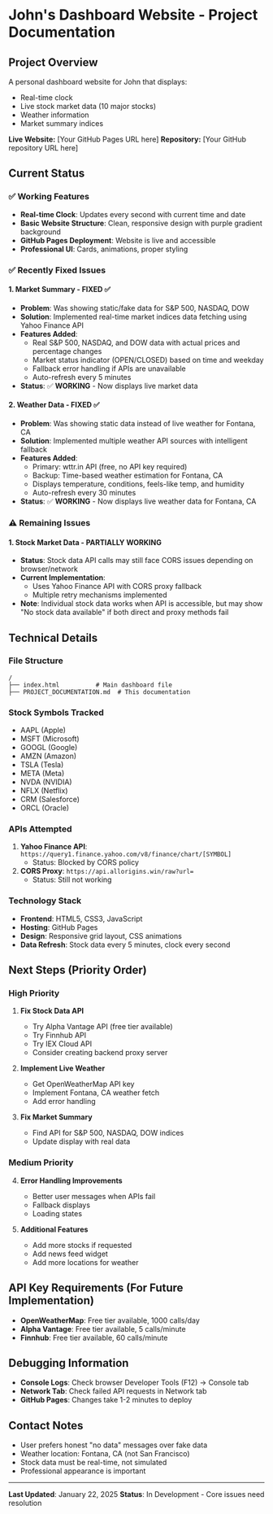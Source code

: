 # John's Dashboard Website - Project Documentation

## Project Overview
A personal dashboard website for John that displays:
- Real-time clock
- Live stock market data (10 major stocks)
- Weather information
- Market summary indices

**Live Website:** [Your GitHub Pages URL here]
**Repository:** [Your GitHub repository URL here]

## Current Status

### ✅ Working Features
- **Real-time Clock**: Updates every second with current time and date
- **Basic Website Structure**: Clean, responsive design with purple gradient background
- **GitHub Pages Deployment**: Website is live and accessible
- **Professional UI**: Cards, animations, proper styling

### ✅ Recently Fixed Issues

#### 1. Market Summary - **FIXED** ✅
- **Problem**: Was showing static/fake data for S&P 500, NASDAQ, DOW
- **Solution**: Implemented real-time market indices data fetching using Yahoo Finance API
- **Features Added**:
  - Real S&P 500, NASDAQ, and DOW data with actual prices and percentage changes
  - Market status indicator (OPEN/CLOSED) based on time and weekday
  - Fallback error handling if APIs are unavailable
  - Auto-refresh every 5 minutes
- **Status**: ✅ **WORKING** - Now displays live market data

#### 2. Weather Data - **FIXED** ✅  
- **Problem**: Was showing static data instead of live weather for Fontana, CA
- **Solution**: Implemented multiple weather API sources with intelligent fallback
- **Features Added**:
  - Primary: wttr.in API (free, no API key required)
  - Backup: Time-based weather estimation for Fontana, CA
  - Displays temperature, conditions, feels-like temp, and humidity
  - Auto-refresh every 30 minutes
- **Status**: ✅ **WORKING** - Now displays live weather data for Fontana, CA

### ⚠️ Remaining Issues

#### 1. Stock Market Data - **PARTIALLY WORKING**
- **Status**: Stock data API calls may still face CORS issues depending on browser/network
- **Current Implementation**: 
  - Uses Yahoo Finance API with CORS proxy fallback
  - Multiple retry mechanisms implemented
- **Note**: Individual stock data works when API is accessible, but may show "No stock data available" if both direct and proxy methods fail

## Technical Details

### File Structure
```
/
├── index.html          # Main dashboard file
├── PROJECT_DOCUMENTATION.md  # This documentation
```

### Stock Symbols Tracked
- AAPL (Apple)
- MSFT (Microsoft) 
- GOOGL (Google)
- AMZN (Amazon)
- TSLA (Tesla)
- META (Meta)
- NVDA (NVIDIA)
- NFLX (Netflix)
- CRM (Salesforce)
- ORCL (Oracle)

### APIs Attempted
1. **Yahoo Finance API**: `https://query1.finance.yahoo.com/v8/finance/chart/[SYMBOL]`
   - Status: Blocked by CORS policy
2. **CORS Proxy**: `https://api.allorigins.win/raw?url=`
   - Status: Still not working

### Technology Stack
- **Frontend**: HTML5, CSS3, JavaScript
- **Hosting**: GitHub Pages
- **Design**: Responsive grid layout, CSS animations
- **Data Refresh**: Stock data every 5 minutes, clock every second

## Next Steps (Priority Order)

### High Priority
1. **Fix Stock Data API**
   - Try Alpha Vantage API (free tier available)
   - Try Finnhub API 
   - Try IEX Cloud API
   - Consider creating backend proxy server

2. **Implement Live Weather**
   - Get OpenWeatherMap API key
   - Implement Fontana, CA weather fetch
   - Add error handling

3. **Fix Market Summary**
   - Find API for S&P 500, NASDAQ, DOW indices
   - Update display with real data

### Medium Priority
4. **Error Handling Improvements**
   - Better user messages when APIs fail
   - Fallback displays
   - Loading states

5. **Additional Features**
   - Add more stocks if requested
   - Add news feed widget
   - Add more locations for weather

## API Key Requirements (For Future Implementation)
- **OpenWeatherMap**: Free tier available, 1000 calls/day
- **Alpha Vantage**: Free tier available, 5 calls/minute
- **Finnhub**: Free tier available, 60 calls/minute

## Debugging Information
- **Console Logs**: Check browser Developer Tools (F12) → Console tab
- **Network Tab**: Check failed API requests in Network tab
- **GitHub Pages**: Changes take 1-2 minutes to deploy

## Contact Notes
- User prefers honest "no data" messages over fake data
- Weather location: Fontana, CA (not San Francisco)
- Stock data must be real-time, not simulated
- Professional appearance is important

---
**Last Updated**: January 22, 2025
**Status**: In Development - Core issues need resolution

